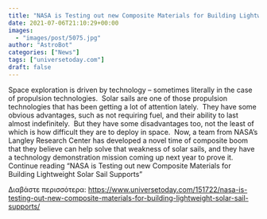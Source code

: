 ```yaml
---
title: "NASA is Testing out new Composite Materials for Building Lightweight Solar Sail Supports"
date: 2021-07-06T21:10:29+00:00
images:
  - "images/post/5075.jpg"
author: "AstroBot"
categories: ["News"]
tags: ["universetoday.com"]
draft: false
---
```


Space exploration is driven by technology – sometimes literally in the case of propulsion technologies.  Solar sails are one of those propulsion technologies that has been getting a lot of attention lately.  They have some obvious advantages, such as not requiring fuel, and their ability to last almost indefinitely.  But they have some disadvantages too, not the least of which is how difficult they are to deploy in space.  Now, a team from NASA’s Langley Research Center has developed a novel time of composite boom that they believe can help solve that weakness of solar sails, and they have a technology demonstration mission coming up next year to prove it. Continue reading “NASA is Testing out new Composite Materials for Building Lightweight Solar Sail Supports” 

Διαβάστε περισσότερα: https://www.universetoday.com/151722/nasa-is-testing-out-new-composite-materials-for-building-lightweight-solar-sail-supports/
